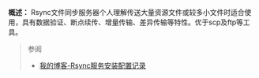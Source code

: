 **概述：** Rsync文件同步服务器个人理解传送大量资源文件或较多小文件时适合使用，具有数据验证、断点续传、增量传输、差异传输等特性。优于scp及ftp等工具。
> 参阅
> - [我的博客-Rsync服务安装配置记录](https://arvon.top/2017/07/24/Rsync%E6%9C%8D%E5%8A%A1%E5%AE%89%E8%A3%85%E9%85%8D%E7%BD%AE%E8%AE%B0%E5%BD%95/) 



